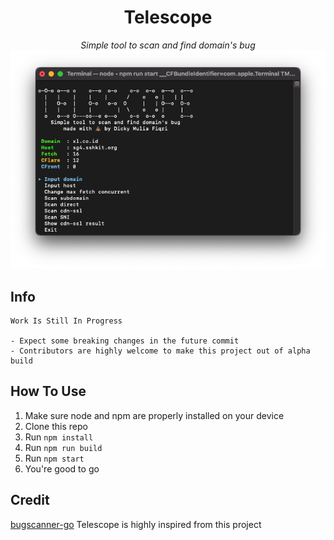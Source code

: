 <div align="center">
    <h1>Telescope</h1>
    <i>Simple tool to scan and find domain's bug</i>
</div>

<div align="center" >
    <img src="./assets/0.0.3.png" width=512>
</div>

## Info

```
Work Is Still In Progress

- Expect some breaking changes in the future commit
- Contributors are highly welcome to make this project out of alpha build
```

## How To Use

1. Make sure node and npm are properly installed on your device
2. Clone this repo
3. Run `npm install`
4. Run `npm run build`
5. Run `npm start`
6. You're good to go

## Credit

[bugscanner-go](https://github.com/aztecrabbit/bugscanner-go) Telescope is highly inspired from this project
